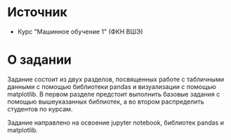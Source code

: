 # Источник

- Курс "Машинное обучение 1" (ФКН ВШЭ)

# О задании

Задание состоит из двух разделов, посвященных работе с табличными данными с помощью библиотеки pandas и визуализации с помощью matplotlib. В первом разделе предстоит выполнить базовые задания с помощью вышеуказанных библиотек, а во втором распределить студентов по курсам. 

Задание направлено на освоение jupyter notebook, библиотек pandas и matplotlib.

